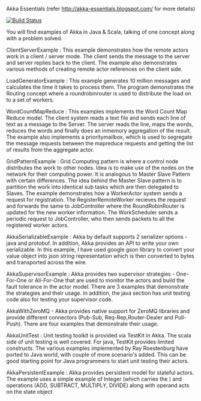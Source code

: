 Akka Essentials
(refer http://akka-essentials.blogspot.com/ for more details)

[![Build Status](https://api.travis-ci.org/write2munish/Akka-Essentials.png)](https://api.travis-ci.org/write2munish/Akka-Essentials)

You will find examples of Akka in Java & Scala, talking of one concept along with a problem solved.

ClientServerExample : This example demonstrates how the remote actors work in a client / server mode. The client sends the message to the server and server replies back to the client. The example also demonstrates various methods of creating remote actor references on the client side.

LoadGeneratorExample : This example generates 10 million messages and calculates the time it takes to process them. The program demonstrates the Routing concept where a roundrobinrouter is used to distribute the load on to a set of workers.

WordCountMapReduce : This examples implements the Word Count Map Reduce model. The client system reads a text file and sends each line of text as a message to the Server. The server reads the line, maps the words, reduces the words and finally does an inmemory aggregation of the result. The example also implements a prioritymailbox, which is used to segregate the message requests between the mapreduce requests and getting the list of results from the aggregate actor.

GridPatternExample : Grid Computing pattern is where a control node distributes the work to other nodes. Idea is to make use of the nodes on the network for their computing power. It is analogous to Master Slave Pattern with certain differences. The idea behind the Master Slave pattern is to partition the work into identical sub tasks which are then delegated to Slaves. The example demonstrates how a WorkerActor system sends a request for registration. The RegisterRemoteWorker recieves the request and forwards the same to JobController where the RoundRobinRouter is updated for the new worker information. The WorkScheduler sends a periodic request to JobController, who then sends packets to all the registered worker actors.

AkkaSerializableExample : Akka by default supports 2 serializer options - java and protobuf. In addition, Akka provides an API to write your own serializable. In this example, I have used google gson library to convert your value object into json string representation which is then converted to bytes and transported across the wire.

AkkaSupervisorExample : Akka provides two supervisor strategies - One-For-One or All-For-One that are used to monitor the actors and build the fault tolerance in the actor model. There are 3 examples that demonstrate the strategies and their usage. In addition, the java section has unit testing code also for testing your supervisor code.

AkkaWithZeroMQ - Akka provides native support for ZeroMQ libraries and provide different connectors (Pub-Sub, Req-Rep,Router-Dealer and Pull-Push). There are four examples that demonstrate their usage.

AkkaUnitTest : Unit testing toolkit is provided via TestKit in Akka. The scala side of unit testing is well covered. For java, TestKit provides limited constructs. The various examples implemented by Ray Roestenburg have ported to Java world, with couple of more scenario's added. This can be good starting point for Java programmers to start unit testing their actors.

AkkaPersistentExample : Akka provides persistent model for stateful actors. The example uses a simple example of Integer (which carries the ) and operations (ADD, SUBTRACT, MULTIPLY, DIVIDE) along with operand acts on the state object

